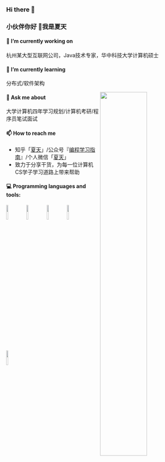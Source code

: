 ### Hi there 👋

### 小伙伴你好 👋我是夏天

#### 🔭 I’m currently working on 

杭州某大型互联网公司，Java技术专家，华中科技大学计算机硕士

#### 🌱 I’m currently learning 

分布式/软件架构

<img width="50%" align="right" src="https://github-readme-stats.vercel.app/api?username=xiajunhust&show_icons=true&hide_border=true" />

#### 💬 Ask me about 
大学计算机四年学习规划/计算机考研/程序员笔试面试

#### 📫 How to reach me

- 知乎「[夏天](https://www.zhihu.com/people/yoghurtxj)」/公众号『[编程学习指南](https://mp.weixin.qq.com/s/a3xRI18zc-Hv-vLIuKG-KA)』/个人微信「[夏天](https://github.com/xiajunhust/awosome-cs/blob/main/%E4%B8%AA%E4%BA%BA%E5%BE%AE%E4%BF%A1.jpg)」
- 致力于分享干货，为每一位计算机CS学子学习道路上带来帮助

#### :computer: Programming languages and tools: 
<code><img width="10%" src="https://www.vectorlogo.zone/logos/java/java-ar21.svg"></code>
<code><img width="10%" src="https://www.vectorlogo.zone/logos/springio/springio-ar21.svg"></code>
<code><img width="10%" src="https://www.vectorlogo.zone/logos/mysql/mysql-ar21.svg"></code>
<code><img width="10%" src="https://www.vectorlogo.zone/logos/apache_rocketmq/apache_rocketmq-ar21.svg"></code>
<code><img width="10%" src="https://www.vectorlogo.zone/logos/apache_flink/apache_flink-ar21.svg"></code>
